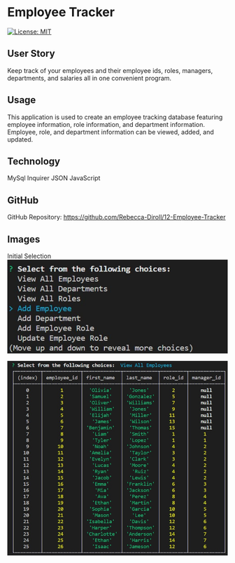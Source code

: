 # Employee Tracker

[![License: MIT](https://img.shields.io/badge/Licens-MIT-yellow.svg)](https://opensource.org/licenses/MIT)

## User Story
Keep track of your employees and their employee ids, roles, managers, departments, and salaries all in one convenient program.

## Usage
This application is used to create an employee tracking database featuring employee information, role information, and department information. Employee, role, and department information can be viewed, added, and updated.

## Technology
MySql
Inquirer
JSON
JavaScript

## GitHub
GitHub Repository: https://github.com/Rebecca-Diroll/12-Employee-Tracker

## Images
Initial Selection
![Initial Selection](/assets/01-Initial-Selection.jpg)


![View All Employees](/assets/02-View-All-Employees.jpg)